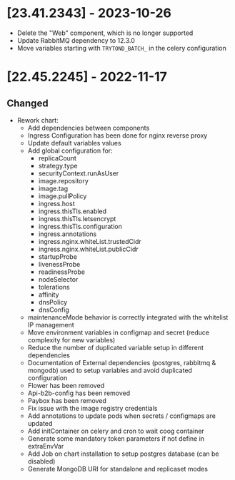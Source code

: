 # [23.41.2343] - 2023-10-26
- Delete the "Web" component, which is no longer supported
- Update RabbitMQ dependency to 12.3.0
- Move variables starting with `TRYTOND_BATCH_` in the celery configuration

# [22.45.2245] - 2022-11-17

## Changed

- Rework chart:
  - Add dependencies between components
  - Ingress Configuration has been done for nginx reverse proxy
  - Update default variables values
  - Add global configuration for:
    - replicaCount
    - strategy.type
    - securityContext.runAsUser
    - image.repository
    - image.tag
    - image.pullPolicy
    - ingress.host
    - ingress.thisTls.enabled
    - ingress.thisTls.letsencrypt
    - ingress.thisTls.configuration
    - ingress.annotations
    - ingress.nginx.whiteList.trustedCidr
    - ingress.nginx.whiteList.publicCidr
    - startupProbe
    - livenessProbe
    - readinessProbe
    - nodeSelector
    - tolerations
    - affinity
    - dnsPolicy
    - dnsConfig
  - maintenanceMode behavior is correctly integrated with the whitelist IP management
  - Move environment variables in configmap and secret (reduce complexity for new variables)
  - Reduce the number of duplicated variable setup in different dependencies
  - Documentation of External dependencies (postgres, rabbitmq & mongodb) used to setup variables and avoid duplicated configuration
  - Flower has been removed
  - Api-b2b-config has been removed
  - Paybox has been removed
  - Fix issue with the image registry credentials
  - Add annotations to update pods when secrets / configmaps are updated
  - Add initContainer on celery and cron to wait coog container
  - Generate some mandatory token parameters if not define in extraEnvVar
  - Add Job on chart installation to setup postgres database (can be disabled)
  - Generate MongoDB URI for standalone and replicaset modes
